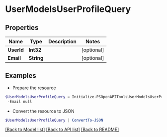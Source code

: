 # UserModelsUserProfileQuery
## Properties

Name | Type | Description | Notes
------------ | ------------- | ------------- | -------------
**UserId** | **Int32** |  | [optional] 
**Email** | **String** |  | [optional] 

## Examples

- Prepare the resource
```powershell
$UserModelsUserProfileQuery = Initialize-PSOpenAPIToolsUserModelsUserProfileQuery  -UserId null `
 -Email null
```

- Convert the resource to JSON
```powershell
$UserModelsUserProfileQuery | ConvertTo-JSON
```

[[Back to Model list]](../README.md#documentation-for-models) [[Back to API list]](../README.md#documentation-for-api-endpoints) [[Back to README]](../README.md)

